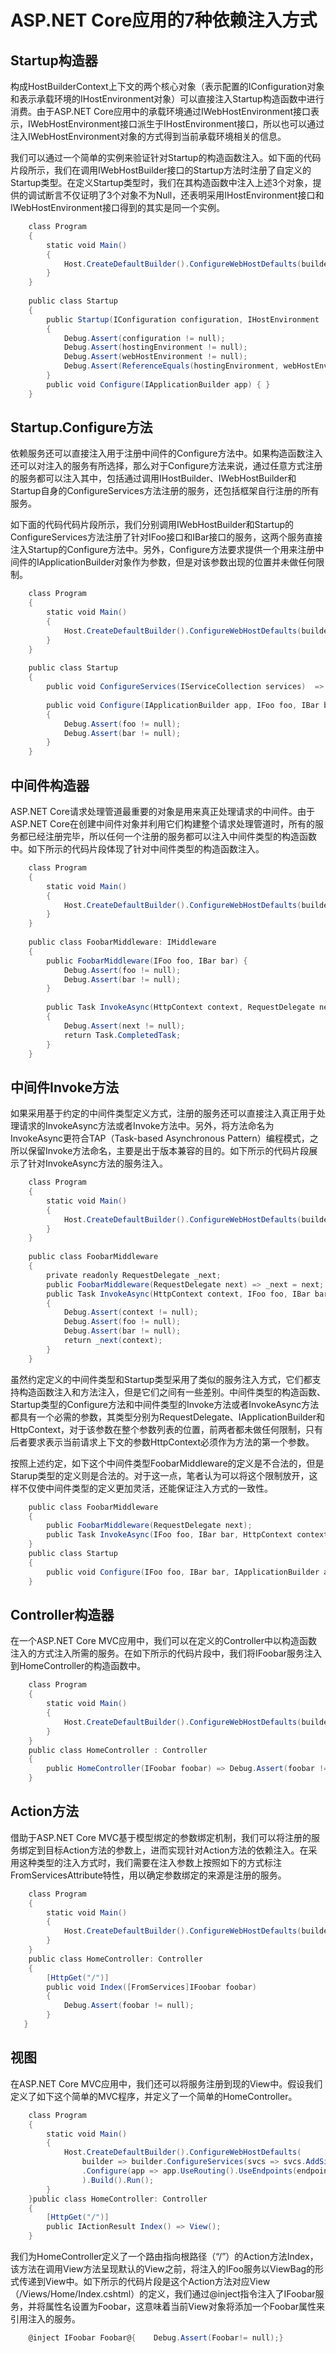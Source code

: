 # ASP.NET Core应用的7种依赖注入方式
## Startup构造器

  

构成HostBuilderContext上下文的两个核心对象（表示配置的IConfiguration对象和表示承载环境的IHostEnvironment对象）可以直接注入Startup构造函数中进行消费。由于ASP.NET Core应用中的承载环境通过IWebHostEnvironment接口表示，IWebHostEnvironment接口派生于IHostEnvironment接口，所以也可以通过注入IWebHostEnvironment对象的方式得到当前承载环境相关的信息。

  

我们可以通过一个简单的实例来验证针对Startup的构造函数注入。如下面的代码片段所示，我们在调用IWebHostBuilder接口的Startup<TStartup>方法时注册了自定义的Startup类型。在定义Startup类型时，我们在其构造函数中注入上述3个对象，提供的调试断言不仅证明了3个对象不为Null，还表明采用IHostEnvironment接口和IWebHostEnvironment接口得到的其实是同一个实例。

  
```csharp
    class Program
    {    
        static void Main()    
        {        
            Host.CreateDefaultBuilder().ConfigureWebHostDefaults(builder => builder.UseStartup<Startup>())        .Build().Run();
        }
    }
    
    public class Startup
    {    
        public Startup(IConfiguration configuration, IHostEnvironment  hostingEnvironment,         IWebHostEnvironment webHostEnvironment)    
        {        
            Debug.Assert(configuration != null);        
            Debug.Assert(hostingEnvironment != null);        
            Debug.Assert(webHostEnvironment != null);        
            Debug.Assert(ReferenceEquals(hostingEnvironment, webHostEnvironment));    
        }    
        public void Configure(IApplicationBuilder app) { }
    }
```

## Startup.Configure方法

  

依赖服务还可以直接注入用于注册中间件的Configure方法中。如果构造函数注入还可以对注入的服务有所选择，那么对于Configure方法来说，通过任意方式注册的服务都可以注入其中，包括通过调用IHostBuilder、IWebHostBuilder和Startup自身的ConfigureServices方法注册的服务，还包括框架自行注册的所有服务。

  

如下面的代码代码片段所示，我们分别调用IWebHostBuilder和Startup的ConfigureServices方法注册了针对IFoo接口和IBar接口的服务，这两个服务直接注入Startup的Configure方法中。另外，Configure方法要求提供一个用来注册中间件的IApplicationBuilder对象作为参数，但是对该参数出现的位置并未做任何限制。

  
```csharp
    class Program
    {    
        static void Main()    
        {        
            Host.CreateDefaultBuilder().ConfigureWebHostDefaults(builder => builder.UseStartup<Startup>()            .ConfigureServices(svcs => svcs.AddSingleton<IFoo, Foo>())).Build().Run();    
        }
    }
    
    public class Startup
    {    
        public void ConfigureServices(IServiceCollection services)  => services.AddSingleton<IBar, Bar>();
            
        public void Configure(IApplicationBuilder app, IFoo foo, IBar bar)   
        {        
            Debug.Assert(foo != null);        
            Debug.Assert(bar != null);    
        }
    }

```

## 中间件构造器

  

ASP.NET Core请求处理管道最重要的对象是用来真正处理请求的中间件。由于ASP.NET Core在创建中间件对象并利用它们构建整个请求处理管道时，所有的服务都已经注册完毕，所以任何一个注册的服务都可以注入中间件类型的构造函数中。如下所示的代码片段体现了针对中间件类型的构造函数注入。
```csharp
    class Program
    {    
        static void Main()    
        {        
            Host.CreateDefaultBuilder().ConfigureWebHostDefaults(builder => builder.ConfigureServices(svcs => svcs.AddSingleton<FoobarMiddleware>().AddSingleton<IFoo, Foo>().AddSingleton<IBar, Bar>()) .Configure(app => app.UseMiddleware<FoobarMiddleware>())).Build().Run();    
        }
    }
    
    public class FoobarMiddleware: IMiddleware
    {    
        public FoobarMiddleware(IFoo foo, IBar bar) {        
            Debug.Assert(foo != null);       
            Debug.Assert(bar != null);    
        }    
        
        public Task InvokeAsync(HttpContext context, RequestDelegate next)    
        {        
            Debug.Assert(next != null);        
            return Task.CompletedTask;    
        }
    }
```

## 中间件Invoke方法

  

如果采用基于约定的中间件类型定义方式，注册的服务还可以直接注入真正用于处理请求的InvokeAsync方法或者Invoke方法中。另外，将方法命名为InvokeAsync更符合TAP（Task-based Asynchronous Pattern）编程模式，之所以保留Invoke方法命名，主要是出于版本兼容的目的。如下所示的代码片段展示了针对InvokeAsync方法的服务注入。
```csharp
    class Program
    {    
        static void Main()    
        {        
            Host.CreateDefaultBuilder().ConfigureWebHostDefaults(builder => builder.ConfigureServices(svcs => svcs.AddSingleton<IFoo, Foo>().AddSingleton<IBar, Bar>()).Configure(app => app.UseMiddleware<FoobarMiddleware>())).Build().Run();    
        }
    }
    
    public class FoobarMiddleware
    {    
        private readonly RequestDelegate _next;    
        public FoobarMiddleware(RequestDelegate next) => _next = next;    
        public Task InvokeAsync(HttpContext context, IFoo foo, IBar bar)    
        {        
            Debug.Assert(context != null);        
            Debug.Assert(foo != null);        
            Debug.Assert(bar != null);        
            return _next(context);    
        }
    }
```
  

虽然约定定义的中间件类型和Startup类型采用了类似的服务注入方式，它们都支持构造函数注入和方法注入，但是它们之间有一些差别。中间件类型的构造函数、Startup类型的Configure方法和中间件类型的Invoke方法或者InvokeAsync方法都具有一个必需的参数，其类型分别为RequestDelegate、IApplicationBuilder和HttpContext，对于该参数在整个参数列表的位置，前两者都未做任何限制，只有后者要求表示当前请求上下文的参数HttpContext必须作为方法的第一个参数。

  

按照上述约定，如下这个中间件类型FoobarMiddleware的定义是不合法的，但是Starup类型的定义则是合法的。对于这一点，笔者认为可以将这个限制放开，这样不仅使中间件类型的定义更加灵活，还能保证注入方式的一致性。
```csharp
    public class FoobarMiddleware
    {    
        public FoobarMiddleware(RequestDelegate next);    
        public Task InvokeAsync(IFoo foo, IBar bar, HttpContext context);
    }
    public class Startup
    {    
        public void Configure(IFoo foo, IBar bar, IApplicationBuilder app);
    }

```
## Controller构造器

  

在一个ASP.NET Core MVC应用中，我们可以在定义的Controller中以构造函数注入的方式注入所需的服务。在如下所示的代码片段中，我们将IFoobar服务注入到HomeController的构造函数中。
```csharp
    class Program
    {    
        static void Main()    
        {        
            Host.CreateDefaultBuilder().ConfigureWebHostDefaults(builder => builder.ConfigureServices(svcs => svcs.AddSingleton<IFoobar, Foobar>().AddSingleton<IBar, Bar>().AddControllersWithViews())            .Configure(app => app.UseRouting().UseEndpoints(endpoints => endpoints.MapControllers()))).Build().Run();    
        }
    }
    public class HomeController : Controller
    {    
        public HomeController(IFoobar foobar) => Debug.Assert(foobar != null);
    }
```


## Action方法

  

借助于ASP.NET Core MVC基于模型绑定的参数绑定机制，我们可以将注册的服务绑定到目标Action方法的参数上，进而实现针对Action方法的依赖注入。在采用这种类型的注入方式时，我们需要在注入参数上按照如下的方式标注FromServicesAttribute特性，用以确定参数绑定的来源是注册的服务。
```csharp
    class Program
    {    
        static void Main()    
        {        
            Host.CreateDefaultBuilder().ConfigureWebHostDefaults(builder => builder.ConfigureServices(svcs => svcs.AddSingleton<IFoobar, Foobar>().AddControllersWithViews()).Configure(app => app.UseRouting().UseEndpoints(endpoints => endpoints.MapControllers()))).Build().Run();    
        }
    }
    public class HomeController: Controller
    {    
        [HttpGet("/")]    
        public void Index([FromServices]IFoobar foobar)    
        {        
            Debug.Assert(foobar != null);    
        }
   }
```


## 视图

  

在ASP.NET Core MVC应用中，我们还可以将服务注册到现的View中。假设我们定义了如下这个简单的MVC程序，并定义了一个简单的HomeController。
```csharp
    class Program
    {    
        static void Main()    
        {        
            Host.CreateDefaultBuilder().ConfigureWebHostDefaults(
                builder => builder.ConfigureServices(svcs => svcs.AddSingleton<IFoobar, Foobar>().AddControllersWithViews())
                .Configure(app => app.UseRouting().UseEndpoints(endpoints => endpoints.MapControllers()))
                ).Build().Run();    
        }
    }public class HomeController: Controller
    {        
        [HttpGet("/")]        
        public IActionResult Index() => View();
    }
```
  

我们为HomeController定义了一个路由指向根路径（“/”）的Action方法Index，该方法在调用View方法呈现默认的View之前，将注入的IFoo服务以ViewBag的形式传递到View中。如下所示的代码片段是这个Action方法对应View（/Views/Home/Index.cshtml）的定义，我们通过@inject指令注入了IFoobar服务，并将属性名设置为Foobar，这意味着当前View对象将添加一个Foobar属性来引用注入的服务。  
```csharp
    @inject IFoobar Foobar@{    Debug.Assert(Foobar!= null);}
```
  
